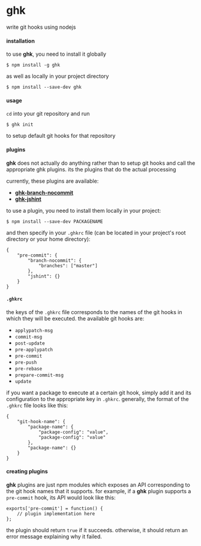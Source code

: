 ghk
===

write git hooks using nodejs


#### installation

to use **ghk**, you need to install it globally

```
$ npm install -g ghk
```

as well as locally in your project directory

```
$ npm install --save-dev ghk
```


#### usage

`cd` into your git repository and run

```
$ ghk init
```

to setup default git hooks for that repository


#### plugins

**ghk** does not actually do anything rather than to setup git hooks and
call the appropriate ghk plugins. its the plugins that do the actual processing

currently, these plugins are available:

- **[ghk-branch-nocommit](https://www.npmjs.com/package/ghk-branch-nocommit)**
- **[ghk-jshint](https://www.npmjs.com/package/ghk-jshint)**

to use a plugin, you need to install them locally in your project:

```
$ npm install --save-dev PACKAGENAME
```

and then specify in your `.ghkrc` file (can be located in your project's root
directory or your home directory):

```
{
    "pre-commit": {
        "branch-nocommit": {
            "branches": ["master"]
        },
        "jshint": {}
    }
}
```


#### `.ghkrc`

the keys of the `.ghkrc` file corresponds to the names of the git hooks in
which they will be executed. the available git hooks are:

- `applypatch-msg`
- `commit-msg`
- `post-update`
- `pre-applypatch`
- `pre-commit`
- `pre-push`
- `pre-rebase`
- `prepare-commit-msg`
- `update`

if you want a package to execute at a certain git hook, simply add it and its
configuration to the appropriate key in `.ghkrc`. generally, the format of the
`.ghkrc` file looks like this:

```
{
    "git-hook-name": {
        "package-name": {
            "package-config": "value",
            "package-config": "value"
        },
        "package-name": {}
    }
}
```


#### creating plugins

**ghk** plugins are just npm modules which exposes an API corresponding to
the git hook names that it supports. for example, if a **ghk** plugin supports
a `pre-commit` hook, its API would look like this:

```
exports['pre-commit'] = function() {
    // plugin implementation here
};
```

the plugin should return `true` if it succeeds. otherwise, it should return an
error message explaining why it failed.
